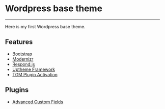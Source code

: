 # Wordpress base theme
***

Here is my first Wordpress base theme.

## Features
- [Bootstrap][1]
- [Modernizr][2]
- [Respond.js][3]
- [Uptheme Framework][4]
- [TGM Plugin Activation][5]

## Plugins

- [Advanced Custom Fields][6]


[1]: http://getbootstrap.com/ (Bootstrap) 
[2]: http://modernizr.com/ (Modernizr)
[3]: https://github.com/scottjehl/Respond (Respond.js)
[4]: http://upthemes.com/upthemes-framework/ (Uptheme Framework)
[5]: http://tgmpluginactivation.com/#download (TGM Plugin Activation)
[6]: http://www.advancedcustomfields.com/ (Advanced Custom Fields)